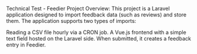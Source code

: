 Technical Test - Feedier
Project Overview:
This project is a Laravel application designed to import feedback data (such as reviews) and store them. The application supports two types of imports:

Reading a CSV file hourly via a CRON job.
A Vue.js frontend with a simple text field hosted on the Laravel side. When submitted, it creates a feedback entry in Feedier.
